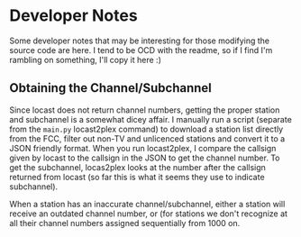 # Developer Notes
Some developer notes that may be interesting for those modifying the source code are here.  I tend to be OCD with the readme, so if I find I'm rambling on something, I'll copy it here :)


## Obtaining the Channel/Subchannel

Since locast does not return channel numbers, getting the proper station and subchannel is a somewhat dicey affair.  I manually run a script (separate from the `main.py` locast2plex command) to download a station list directly from the FCC, filter out non-TV and unlicenced stations and convert it to a JSON friendly format.  When you run locast2plex, I compare the callsign given by locast to the callsign in the JSON to get the channel number.  To get the subchannel, locas2plex looks at the number after the callsign returned from locast (so far this is what it seems they use to indicate subchannel).

When a station has an inaccurate channel/subchannel, either a station will receive an outdated channel number, or (for stations we don't recognize at all their channel numbers assigned sequentially from 1000 on. 